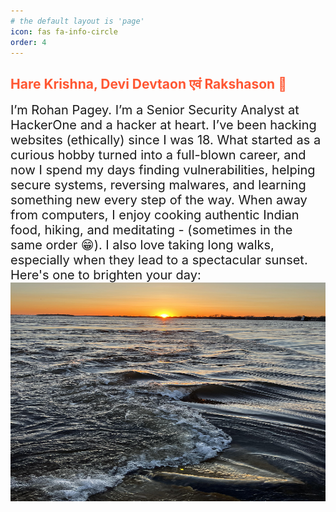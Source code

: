 ```yaml
---
# the default layout is 'page'
icon: fas fa-info-circle
order: 4
---
```


## <span style="color: #ff5733;">Hare Krishna, Devi Devtaon एवं Rakshason 🦋 


<span style="font-size: 20px;">
I’m Rohan Pagey. I’m a Senior Security Analyst at HackerOne and a hacker at heart. I’ve been hacking websites (ethically) since I was 18. What started as a curious hobby turned into a full-blown career, and now I spend my days finding vulnerabilities, helping secure systems, reversing malwares, and learning something new every step of the way.

<span style="font-size: 20px;">
When away from computers, I enjoy cooking authentic Indian food, hiking, and meditating - (sometimes in the same order 😁). I also love taking long walks, especially when they lead to a spectacular sunset. Here's one to brighten your day:

<img src="images/site_sunset.jpg" alt="" style="width: 600px; height: 350px;">
